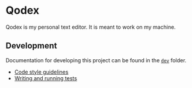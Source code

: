 # Qodex

Qodex is my personal text editor. It is meant to work on my machine.

## Development

Documentation for developing this project can be found in the
[`dev`](/dev/) folder.

- [Code style guidelines](/dev/CODESTYLE.md)
- [Writing and running tests](/dev/tests.md)
